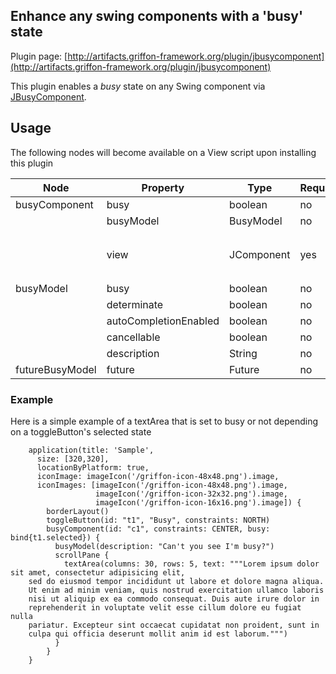 
Enhance any swing components with a 'busy' state
------------------------------------------------

Plugin page: [http://artifacts.griffon-framework.org/plugin/jbusycomponent](http://artifacts.griffon-framework.org/plugin/jbusycomponent)


This plugin enables a *busy* state on any Swing component via [JBusyComponent][1].

Usage
-----

The following nodes will become available on a View script upon installing this plugin

| Node            | Property              | Type       | Required | Bindable | Notes                         |
| --------------- | --------------------- | -----------| -------- | -------- | ----------------------------- |
| busyComponent   | busy                  | boolean    | no       | no       |                               |
|                 | busyModel             | BusyModel  | no       | no       |                               |
|                 | view                  | JComponent | yes      | no       | or nest any `JComponent` node |
| busyModel       | busy                  | boolean    | no       | yes      |                               |
|                 | determinate           | boolean    | no       | yes      |                               |
|                 | autoCompletionEnabled | boolean    | no       | yes      |                               |
|                 | cancellable           | boolean    | no       | yes      |                               |
|                 | description           | String     | no       | yes      |                               |
| futureBusyModel | future                | Future     | no       | no       |                               |

### Example

Here is a simple example of a textArea that is set to busy or not depending on a toggleButton's selected state

        application(title: 'Sample',
          size: [320,320],
          locationByPlatform: true,
          iconImage: imageIcon('/griffon-icon-48x48.png').image,
          iconImages: [imageIcon('/griffon-icon-48x48.png').image,
                       imageIcon('/griffon-icon-32x32.png').image,
                       imageIcon('/griffon-icon-16x16.png').image]) {
            borderLayout()
            toggleButton(id: "t1", "Busy", constraints: NORTH)
            busyComponent(id: "c1", constraints: CENTER, busy: bind{t1.selected}) {
              busyModel(description: "Can't you see I'm busy?")
              scrollPane {
                textArea(columns: 30, rows: 5, text: """Lorem ipsum dolor sit amet, consectetur adipisicing elit,
        sed do eiusmod tempor incididunt ut labore et dolore magna aliqua.
        Ut enim ad minim veniam, quis nostrud exercitation ullamco laboris
        nisi ut aliquip ex ea commodo consequat. Duis aute irure dolor in
        reprehenderit in voluptate velit esse cillum dolore eu fugiat nulla
        pariatur. Excepteur sint occaecat cupidatat non proident, sunt in
        culpa qui officia deserunt mollit anim id est laborum.""")
              }
            }
        }

[1]: http://code.google.com/p/jbusycomponent

